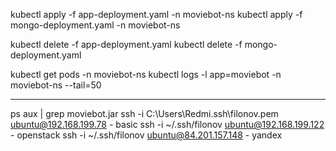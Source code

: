 
kubectl apply -f app-deployment.yaml -n moviebot-ns
kubectl apply -f mongo-deployment.yaml -n moviebot-ns

kubectl delete -f app-deployment.yaml
kubectl delete -f mongo-deployment.yaml

kubectl get pods -n moviebot-ns
kubectl logs -l app=moviebot -n moviebot-ns --tail=50


--------------------------
ps aux | grep moviebot.jar
ssh -i C:\Users\Redmi\.ssh\filonov.pem ubuntu@192.168.199.78 - basic
ssh -i ~/.ssh/filonov ubuntu@192.168.199.122 - openstack
ssh -i ~/.ssh/filonov ubuntu@84.201.157.148 - yandex